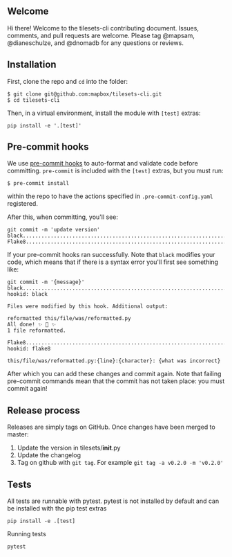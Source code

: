 ## Welcome

Hi there! Welcome to the tilesets-cli contributing document. Issues, comments, and pull requests are welcome. Please tag @mapsam, @dianeschulze, and @dnomadb for any questions or reviews.

## Installation
First, clone the repo and `cd` into the folder:
```
$ git clone git@github.com:mapbox/tilesets-cli.git
$ cd tilesets-cli
```
Then, in a virtual environment, install the module with `[test]` extras:
```
pip install -e '.[test]'
```
## Pre-commit hooks
We use [pre-commit hooks](https://pre-commit.com/) to auto-format and validate code before committing. `pre-commit` is included with the `[test]` extras, but you must run:
```
$ pre-commit install
```
within the repo to have the actions specified in `.pre-commit-config.yaml` registered.

After this, when committing, you'll see:
```
git commit -m 'update version'
black....................................................................Passed
Flake8...................................................................Passed
```
If your pre-commit hooks ran successfully. Note that `black` modifies your code, which means that if there is a syntax error you'll first see something like:
```
git commit -m '{message}'
black....................................................................Failed
hookid: black

Files were modified by this hook. Additional output:

reformatted this/file/was/reformatted.py
All done! ✨ 🍰 ✨
1 file reformatted.

Flake8...................................................................Failed
hookid: flake8

this/file/was/reformatted.py:{line}:{character}: {what was incorrect}
```
After which you can add these changes and commit again. Note that failing pre-commit commands mean that the commit has not taken place: you must commit again!

## Release process

Releases are simply tags on GitHub. Once changes have been merged to master:

1. Update the version in tilesets/__init__.py
2. Update the changelog
3. Tag on github with `git tag`. For example `git tag -a v0.2.0 -m 'v0.2.0'`

## Tests

All tests are runnable with pytest. pytest is not installed by default and can be installed with the pip test extras

```shell
pip install -e .[test]
```

Running tests

```
pytest
```
